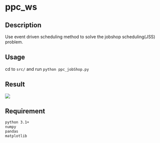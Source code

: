 # ppc_ws

## Description
Use event driven scheduling method to solve the jobshop scheduling(JSS) problem.

## Usage
cd to `src/` and run `python ppc_jobShop.py`

## Result
![](https://github.com/colinlee0924/ppc_ws/img/gantt_result) 

## Requirement
```bash
python 3.1+
numpy
pandas
matplotlib
```
